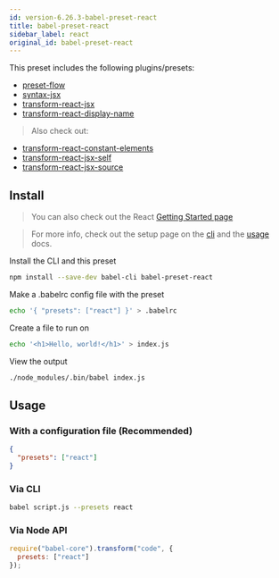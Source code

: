 ```yaml
---
id: version-6.26.3-babel-preset-react
title: babel-preset-react
sidebar_label: react
original_id: babel-preset-react
---
```


This preset includes the following plugins/presets:

- [preset-flow](https://babeljs.io/docs/en/babel-preset-flow)
- [syntax-jsx](https://babeljs.io/docs/en/babel-plugin-syntax-jsx)
- [transform-react-jsx](https://babeljs.io/docs/en/babel-plugin-transform-react-jsx)
- [transform-react-display-name](https://babeljs.io/docs/en/babel-plugin-transform-react-display-name)

> Also check out:

- [transform-react-constant-elements](https://babeljs.io/docs/en/transform-react-constant-elements)
- [transform-react-jsx-self](https://babeljs.io/docs/en/transform-react-jsx-self)
- [transform-react-jsx-source](https://babeljs.io/docs/en/transform-react-jsx-source)

## Install

> You can also check out the React [Getting Started page](https://facebook.github.io/react/docs/hello-world.html)

> For more info, check out the setup page on the [cli](/docs/setup/) and the [usage](/docs/usage/cli/) docs.

Install the CLI and this preset

```sh
npm install --save-dev babel-cli babel-preset-react
```

Make a .babelrc config file with the preset

```sh
echo '{ "presets": ["react"] }' > .babelrc
```

Create a file to run on

```sh
echo '<h1>Hello, world!</h1>' > index.js
```

View the output

```sh
./node_modules/.bin/babel index.js
```

## Usage

### With a configuration file (Recommended)

```json
{
  "presets": ["react"]
}
```

### Via CLI

```sh
babel script.js --presets react 
```

### Via Node API

```javascript
require("babel-core").transform("code", {
  presets: ["react"]
});
```

